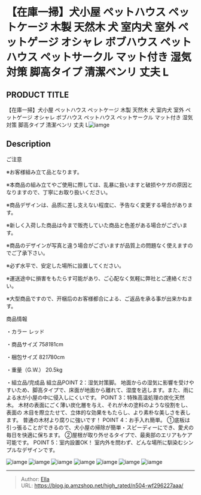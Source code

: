 # 【在庫一掃】犬小屋  ペットハウス ペットケージ 木製 天然木 犬 室内犬 室外 ペットゲージ オシャレ ボブハウス ペットハウス ペットサークル マット付き 湿気対策  脚高タイプ 清潔ベンリ 丈夫 L


## PRODUCT TITLE 

【在庫一掃】犬小屋  ペットハウス ペットケージ 木製 天然木 犬 室内犬 室外 ペットゲージ オシャレ ボブハウス ペットハウス ペットサークル マット付き 湿気対策  脚高タイプ 清潔ベンリ 丈夫 L![iamge](https://b2bfiles1.gigab2b.cn/image/wkseller/1157/20221028_7c6f125421a0a11b6d27893205df1be7.jpg)

## Description

ご注意

※お客様組み立て品となります。

※本商品の組み立てやご使用に際しては、乱暴に扱いますと破损やケガの原因となりますので、丁寧にお取り扱いください。

※商品デザインは、品质に差し支えない程度に、予告なく変更する場合があります。

※新しく入荷した商品は今まで贩売していた商品と色差がある場合がございます。

※商品のデザインが写真と違う場合がございますが品質上の問題なく使えますのでご了承下さい。

※必ず水平で、安定した場所に設置してください。

※運送途中に損害をもたらす可能があり、ご心配なく気軽に弊社とご連絡ください。

※大型商品ですので、开梱后のお客様都合による、ご返品を承る事が出来かねます。




商品情報




・カラー
レッド


・商品サイズ
75*81*81cm


・梱包サイズ
82*17*80cm


・重量（G.W.）
20.5kg


・組立品/完成品
組立品POINT 2：湿気対策脚。 地面からの湿気に影響を受けやすいため、脚高タイプで、床面が地面から離れて、湿度を逃します。また、雨による水が小屋の中に侵入しにくいです。
POINT 3：特殊高温処理の炭化天然木。 木材の表面にごく薄い炭化層を与え、それが木の塗料のような役割をし、表面の 木目を際立たせて、立体的な効果をもたらし、より素朴な美しさを表します。 普通の木材より腐りに強いです！
POINT 4：お手入れ簡単。 ①底板は引っ張ることができるので、犬小屋の掃除が簡単・スピーディーにでき、愛犬の毎日を快適に保ちます。 ➁屋根が取り外せるタイプで、最奥部のエリアもケア可能です。
POINT 5：室内設置OK！ 室内外を問わず、どんな場所に馴染むシンプルなデザインです。






![iamge](https://b2bfiles1.gigab2b.cn/image/wkseller/1157/20221028_325e7f36a6a81686158360d1548c07ca.jpg)
![iamge](https://b2bfiles1.gigab2b.cn/image/wkseller/1157/20221028_12bafbaf389f9fb77eefdb71b8a1ba5c.jpg)
![iamge](https://b2bfiles1.gigab2b.cn/image/wkseller/1157/20221028_b5eb59b273b5a1065a4c53df08497e35.jpg)
![iamge](https://b2bfiles1.gigab2b.cn/image/wkseller/1157/20221028_7a3b8132ed5c6b79b83f10c3045cd30c.jpg)
![iamge](https://b2bfiles1.gigab2b.cn/image/wkseller/1157/20221028_8e3b9959a59653859abdca7f0df103f2.jpg)
![iamge](https://b2bfiles1.gigab2b.cn/image/wkseller/1157/20221028_c0a92f96db8edc6009a3dd7b3d857e30.jpg)
![iamge](https://b2bfiles1.gigab2b.cn/image/wkseller/1157/20221028_0e4e87cdc61a3f24fa14c0f322f30dfb.jpg)


---

> Author: [Ella](https://blog.jp.amzshop.net/)  
> URL: https://blog.jp.amzshop.net/high_rated/n504-wf296227aaa/  

